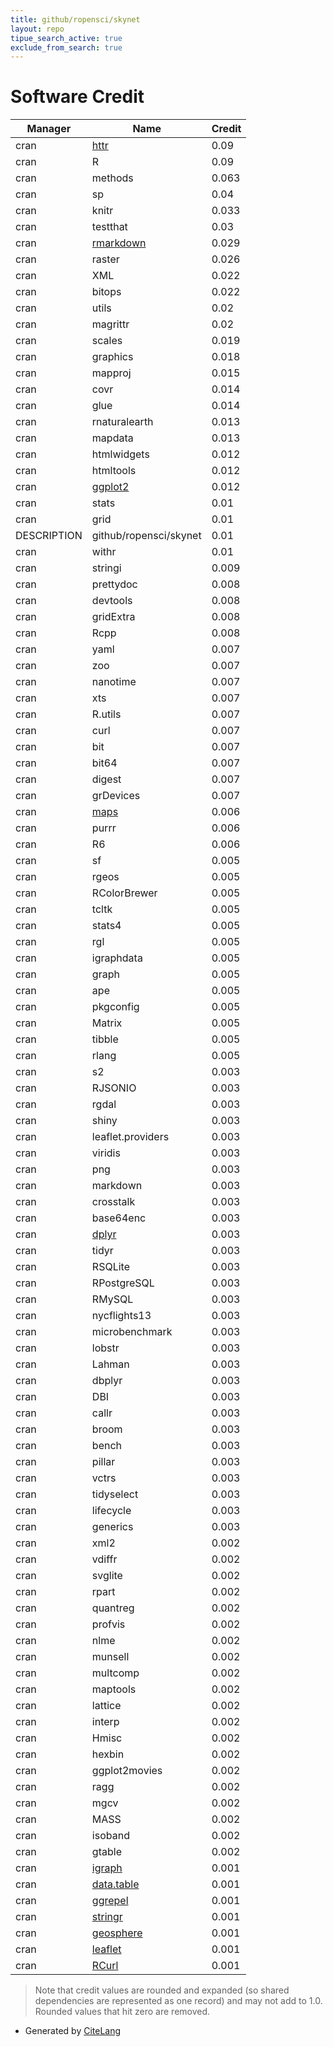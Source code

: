 ```yaml
---
title: github/ropensci/skynet
layout: repo
tipue_search_active: true
exclude_from_search: true
---
```

# Software Credit

|Manager|Name|Credit|
|-------|----|------|
|cran|[httr](https://httr.r-lib.org/)|0.09|
|cran|R|0.09|
|cran|methods|0.063|
|cran|sp|0.04|
|cran|knitr|0.033|
|cran|testthat|0.03|
|cran|[rmarkdown](https://github.com/rstudio/rmarkdown)|0.029|
|cran|raster|0.026|
|cran|XML|0.022|
|cran|bitops|0.022|
|cran|utils|0.02|
|cran|magrittr|0.02|
|cran|scales|0.019|
|cran|graphics|0.018|
|cran|mapproj|0.015|
|cran|covr|0.014|
|cran|glue|0.014|
|cran|rnaturalearth|0.013|
|cran|mapdata|0.013|
|cran|htmlwidgets|0.012|
|cran|htmltools|0.012|
|cran|[ggplot2](https://ggplot2.tidyverse.org)|0.012|
|cran|stats|0.01|
|cran|grid|0.01|
|DESCRIPTION|github/ropensci/skynet|0.01|
|cran|withr|0.01|
|cran|stringi|0.009|
|cran|prettydoc|0.008|
|cran|devtools|0.008|
|cran|gridExtra|0.008|
|cran|Rcpp|0.008|
|cran|yaml|0.007|
|cran|zoo|0.007|
|cran|nanotime|0.007|
|cran|xts|0.007|
|cran|R.utils|0.007|
|cran|curl|0.007|
|cran|bit|0.007|
|cran|bit64|0.007|
|cran|digest|0.007|
|cran|grDevices|0.007|
|cran|[maps](NA)|0.006|
|cran|purrr|0.006|
|cran|R6|0.006|
|cran|sf|0.005|
|cran|rgeos|0.005|
|cran|RColorBrewer|0.005|
|cran|tcltk|0.005|
|cran|stats4|0.005|
|cran|rgl|0.005|
|cran|igraphdata|0.005|
|cran|graph|0.005|
|cran|ape|0.005|
|cran|pkgconfig|0.005|
|cran|Matrix|0.005|
|cran|tibble|0.005|
|cran|rlang|0.005|
|cran|s2|0.003|
|cran|RJSONIO|0.003|
|cran|rgdal|0.003|
|cran|shiny|0.003|
|cran|leaflet.providers|0.003|
|cran|viridis|0.003|
|cran|png|0.003|
|cran|markdown|0.003|
|cran|crosstalk|0.003|
|cran|base64enc|0.003|
|cran|[dplyr](https://dplyr.tidyverse.org)|0.003|
|cran|tidyr|0.003|
|cran|RSQLite|0.003|
|cran|RPostgreSQL|0.003|
|cran|RMySQL|0.003|
|cran|nycflights13|0.003|
|cran|microbenchmark|0.003|
|cran|lobstr|0.003|
|cran|Lahman|0.003|
|cran|dbplyr|0.003|
|cran|DBI|0.003|
|cran|callr|0.003|
|cran|broom|0.003|
|cran|bench|0.003|
|cran|pillar|0.003|
|cran|vctrs|0.003|
|cran|tidyselect|0.003|
|cran|lifecycle|0.003|
|cran|generics|0.003|
|cran|xml2|0.002|
|cran|vdiffr|0.002|
|cran|svglite|0.002|
|cran|rpart|0.002|
|cran|quantreg|0.002|
|cran|profvis|0.002|
|cran|nlme|0.002|
|cran|munsell|0.002|
|cran|multcomp|0.002|
|cran|maptools|0.002|
|cran|lattice|0.002|
|cran|interp|0.002|
|cran|Hmisc|0.002|
|cran|hexbin|0.002|
|cran|ggplot2movies|0.002|
|cran|ragg|0.002|
|cran|mgcv|0.002|
|cran|MASS|0.002|
|cran|isoband|0.002|
|cran|gtable|0.002|
|cran|[igraph](https://igraph.org)|0.001|
|cran|[data.table](https://r-datatable.com)|0.001|
|cran|[ggrepel](http://github.com/slowkow/ggrepel)|0.001|
|cran|[stringr](http://stringr.tidyverse.org)|0.001|
|cran|[geosphere](NA)|0.001|
|cran|[leaflet](https://rstudio.github.io/leaflet/)|0.001|
|cran|[RCurl](http://www.omegahat.net/RCurl)|0.001|


> Note that credit values are rounded and expanded (so shared dependencies are represented as one record) and may not add to 1.0. Rounded values that hit zero are removed.


- Generated by [CiteLang](https://github.com/vsoch/citelang)
